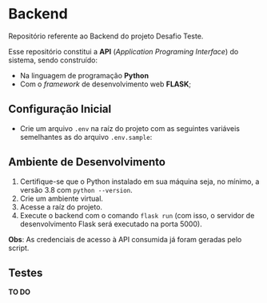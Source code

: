# Backend

Repositório referente ao Backend do projeto Desafio Teste.

Esse repositório constitui a **API** (_Application Programing Interface_) do sistema, sendo construído:

- Na linguagem de programação **Python**
- Com o _framework_ de desenvolvimento web **FLASK**;

## Configuração Inicial

- Crie um arquivo `.env` na raíz do projeto com as seguintes variáveis semelhantes as do arquivo `.env.sample`:

## Ambiente de Desenvolvimento

1) Certifique-se que o Python instalado em sua máquina seja, no mínimo, a versão 3.8 com `python --version`.
2) Crie um ambiente virtual.
3) Acesse a raíz do projeto.
4) Execute o backend com o comando `flask run` (com isso, o servidor de desenvolvimento Flask será executado na porta 5000).

**Obs**: As credenciais de acesso à API consumida já foram geradas pelo script.

## Testes
**TO DO**

